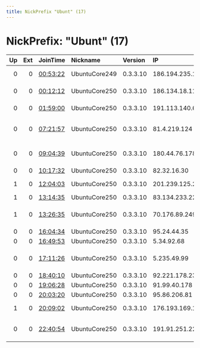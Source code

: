 ```yaml
---
title: NickPrefix "Ubunt" (17)
---
```


# NickPrefix: "Ubunt" (17)

|   Up |   Ext | JoinTime                                                                                            | Nickname      | Version   | IP              | AS                                      | CC   |   ORp |   Dirp | OS    | Contact   |   eFamMembers |
|-----:|------:|:----------------------------------------------------------------------------------------------------|:--------------|:----------|:----------------|:----------------------------------------|:-----|------:|-------:|:------|:----------|--------------:|
|    0 |     0 | [00:53:22](https://metrics.torproject.org/rs.html#details/316A91D6E5E3709584E950E94B8526A0DB1D74F6) | UbuntuCore249 | 0.3.3.10  | 186.194.235.135 | R&amp;R PROVEDOR DE INTERNET LTDA       | br   | 43317 |      0 | Linux | None      |             1 |
|    0 |     0 | [00:12:12](https://metrics.torproject.org/rs.html#details/29E4C251987FE09FB252426E38CD5811F64837F5) | UbuntuCore250 | 0.3.3.10  | 186.134.18.112  | Telefonica de Argentina                 | ar   | 36389 |      0 | Linux | None      |             1 |
|    0 |     0 | [01:59:00](https://metrics.torproject.org/rs.html#details/BC0D88F6DF9AC49FF188CD171D95E6904FCFE6EA) | UbuntuCore250 | 0.3.3.10  | 191.113.140.66  | TELEFu00D3NICA CHILE S.A.               | cl   | 37321 |      0 | Linux | None      |             1 |
|    0 |     0 | [07:21:57](https://metrics.torproject.org/rs.html#details/E9A554DAE47982D591D2770A785CFD5E4312319B) | UbuntuCore250 | 0.3.3.10  | 81.4.219.124    | Closed Joint Stock Company TransTeleCom | ru   | 37549 |      0 | Linux | None      |             1 |
|    0 |     0 | [09:04:39](https://metrics.torproject.org/rs.html#details/21FF96AEF00A1FD08837F03CEC85BF46B121FE68) | UbuntuCore250 | 0.3.3.10  | 180.44.76.178   | NTT Communications Corporation          | jp   | 39277 |      0 | Linux | None      |             1 |
|    0 |     0 | [10:17:32](https://metrics.torproject.org/rs.html#details/B184C9657FD016DB455ABB9F6D9AA9379DCE9586) | UbuntuCore250 | 0.3.3.10  | 82.32.16.30     | Virgin Media Limited                    | gb   | 41109 |      0 | Linux | None      |             1 |
|    1 |     0 | [12:04:03](https://metrics.torproject.org/rs.html#details/913111F35BBCF09833A0885020C8682C5AFF72EE) | UbuntuCore250 | 0.3.3.10  | 201.239.125.230 | VTR BANDA ANCHA S.A.                    | cl   | 39205 |      0 | Linux | None      |             1 |
|    1 |     0 | [13:14:35](https://metrics.torproject.org/rs.html#details/DD990CA67FE8F3D9063A39D9642CD355A7C6DC55) | UbuntuCore250 | 0.3.3.10  | 83.134.233.223  | Proximus NV                             | be   | 37321 |      0 | Linux | None      |             1 |
|    1 |     0 | [13:26:35](https://metrics.torproject.org/rs.html#details/172EDE0D2FB00DCFB93CE53962BDA74CE2BB520E) | UbuntuCore250 | 0.3.3.10  | 70.176.89.249   | Cox Communications Inc.                 | us   | 43717 |      0 | Linux | None      |             1 |
|    0 |     0 | [16:04:34](https://metrics.torproject.org/rs.html#details/9AADCDBEE9EDC9BEE8845E5A7DCC8C3C2B923457) | UbuntuCore250 | 0.3.3.10  | 95.24.44.35     | PVimpelCom                              | ru   | 33007 |      0 | Linux | None      |             1 |
|    0 |     0 | [16:49:53](https://metrics.torproject.org/rs.html#details/02C9E8A6C35D5FDD813232760F7CBE7AC9475544) | UbuntuCore250 | 0.3.3.10  | 5.34.92.68      | Kar-Tel LLC                             | kz   | 34939 |      0 | Linux | None      |             1 |
|    0 |     0 | [17:11:26](https://metrics.torproject.org/rs.html#details/768457F03308916630CA97BB295A172B5510715C) | UbuntuCore250 | 0.3.3.10  | 5.235.49.99     | Iran Telecommunication Company PJS      | ir   | 45523 |      0 | Linux | None      |             1 |
|    0 |     0 | [18:40:10](https://metrics.torproject.org/rs.html#details/AC542496BD79BEF5F62806F9A8920A5124F08A9D) | UbuntuCore250 | 0.3.3.10  | 92.221.178.233  | Altibox AS                              | no   | 46418 |      0 | Linux | None      |             1 |
|    0 |     0 | [19:06:28](https://metrics.torproject.org/rs.html#details/3B52055F48B151D39C0AAD48E313D010FE49102B) | UbuntuCore250 | 0.3.3.10  | 91.99.40.178    | Pars Online PJS                         | ir   | 32871 |      0 | Linux | None      |             1 |
|    0 |     0 | [20:03:20](https://metrics.torproject.org/rs.html#details/2A1FC7380CC77E0BE9A1C88D89CA41057E507CFA) | UbuntuCore250 | 0.3.3.10  | 95.86.206.81    | Rostelecom                              | ru   | 35979 |      0 | Linux | None      |             1 |
|    1 |     0 | [20:09:02](https://metrics.torproject.org/rs.html#details/8BA10A7073F4AAE5E8E5B66D70413BDF0E92534A) | UbuntuCore250 | 0.3.3.10  | 176.193.169.152 | Net By Net Holding LLC                  | ru   | 44931 |      0 | Linux | None      |             1 |
|    0 |     0 | [22:40:54](https://metrics.torproject.org/rs.html#details/029502E094FFF9ED749FE8C17AE679C141D93ED7) | UbuntuCore250 | 0.3.3.10  | 191.91.251.224  | EPM Telecomunicaciones S.A. E.S.P.      | co   | 30455 |      0 | Linux | None      |             1 |
